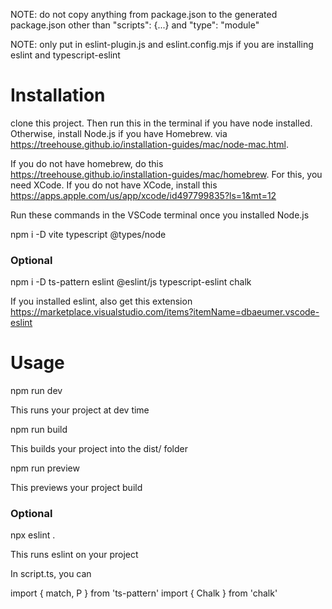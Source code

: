 NOTE: do not copy anything from package.json to the generated package.json other than "scripts": {...} and "type": "module"

NOTE: only put in eslint-plugin.js and eslint.config.mjs if you are installing eslint and typescript-eslint

# Installation

clone this project. Then run this in the terminal if you have node installed. Otherwise, install Node.js if you have Homebrew. via https://treehouse.github.io/installation-guides/mac/node-mac.html.

If you do not have homebrew, do this https://treehouse.github.io/installation-guides/mac/homebrew. For this, you need XCode. If you do not have XCode, install this https://apps.apple.com/us/app/xcode/id497799835?ls=1&mt=12

 

Run these commands in the VSCode terminal once you installed Node.js

npm i -D vite typescript @types/node

### Optional

npm i -D ts-pattern eslint @eslint/js typescript-eslint chalk

If you installed eslint, also get this extension https://marketplace.visualstudio.com/items?itemName=dbaeumer.vscode-eslint

# Usage

npm run dev

This runs your project at dev time

npm run build

This builds your project into the dist/ folder

npm run preview

This previews your project build

### Optional

npx eslint .

This runs eslint on your project

In script.ts, you can

import { match, P } from 'ts-pattern'
import { Chalk } from 'chalk'
